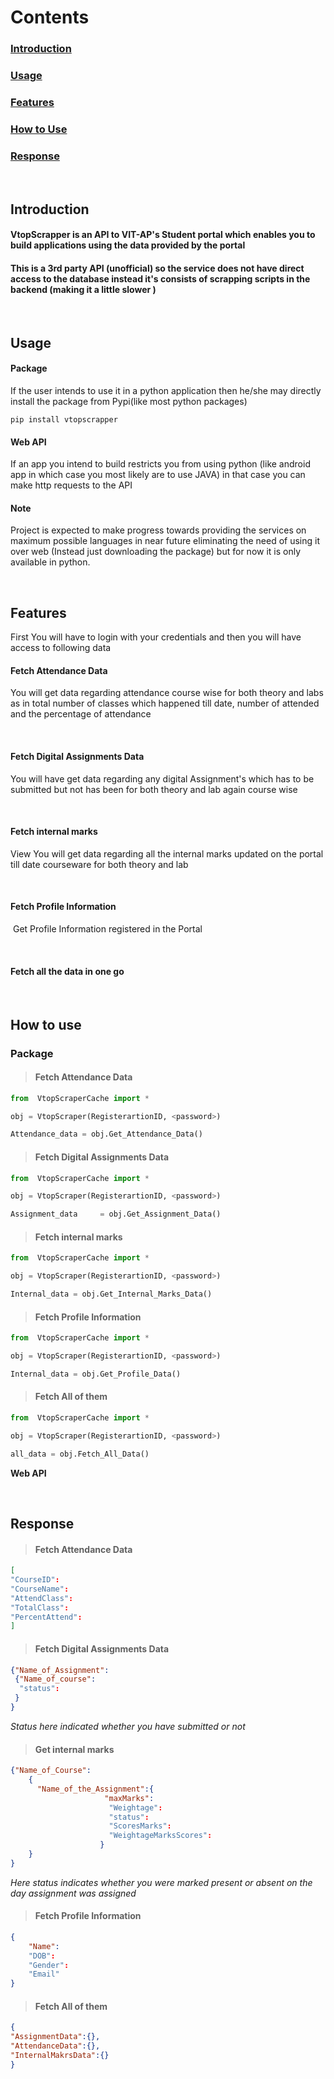 # Contents

### [Introduction](#intro)

### [Usage](#usage)

### [Features](#features)

### [How to Use](#htc)

### [Response](#resp)
<br>

<a name="intro"></a>

## Introduction

#### VtopScrapper is an API to VIT-AP's Student portal which enables you to build applications using the data provided by the portal

#### This is a 3rd party API (unofficial) so the service does not have direct access to the database instead it's consists of scrapping scripts in the backend (making it a little slower )<a name="usage"></a>
<br>

<a name="usage"></a>
## Usage

#### **Package** 

If the user intends to use it in a python application then he/she may directly install the package from Pypi(like most python packages)

```
pip install vtopscrapper
```

#### **Web API** 

If an app you intend to build restricts you from using python (like android app in which case you most likely are to use JAVA) in that case you can make http requests to the API

#### **Note** 

Project is expected to make progress towards providing the services on maximum possible languages in near future eliminating the need of using it over web (Instead just downloading the package) but for now it is only available in python.


<br>

<a name="features"></a>
## Features

First You will have to login with your credentials and then you will have access to following data

   #### **Fetch Attendance Data**

  You will get data regarding attendance course wise for both theory and labs as in total number of classes which happened till date, number of attended and the percentage of attendance
  
  <br>

   #### **Fetch Digital Assignments Data** 

   You will have get data regarding any digital Assignment's which has to be submitted but not has been for both theory and lab again course wise
   
   <br>
   

   #### **Fetch internal marks**

   View You will get data regarding all the internal marks updated on the portal till date courseware for both theory and lab
    
   <br>
   


#### **Fetch Profile Information**

​	Get Profile Information registered in the Portal 
 
   <br>
   



#### **Fetch all the data in one go**

<br>

<a name="htc"></a>
## How to use

### **Package**



> #### Fetch Attendance Data

```python
from  VtopScraperCache import *

obj = VtopScraper(RegisterartionID, <password>)

Attendance_data = obj.Get_Attendance_Data()
```



> #### Fetch Digital Assignments Data

```python
from  VtopScraperCache import *

obj = VtopScraper(RegisterartionID, <password>)

Assignment_data     = obj.Get_Assignment_Data()
```



> #### Fetch internal marks

```python
from  VtopScraperCache import *

obj = VtopScraper(RegisterartionID, <password>)

Internal_data = obj.Get_Internal_Marks_Data()
```



> #### Fetch Profile Information

```python
from  VtopScraperCache import *

obj = VtopScraper(RegisterartionID, <password>)

Internal_data = obj.Get_Profile_Data()
```



> #### Fetch All of them

```python
from  VtopScraperCache import *

obj = VtopScraper(RegisterartionID, <password>)

all_data = obj.Fetch_All_Data()

```

**Web API**

<br>


<a name="resp"></a>

## Response

> #### Fetch Attendance Data

```json
[
"CourseID":
"CourseName":
"AttendClass":
"TotalClass":
"PercentAttend":
]
```



> #### Fetch Digital Assignments Data

```json
{"Name_of_Assignment":
 {"Name_of_course":
  "status":
 }
}
```

*Status here indicated whether you have submitted or not*



> #### Get internal marks

```json
{"Name_of_Course":
	{
	  "Name_of_the_Assignment":{
				     "maxMarks":
				      "Weightage":
				      "status":
				      "ScoresMarks":
				      "WeightageMarksScores":
				    }
	}
}
```

*Here status indicates whether you were marked present or absent on the day assignment was assigned*



> #### Fetch Profile Information

```json
{
    "Name":
    "DOB":
    "Gender":
    "Email"
}
```



> #### Fetch All of them

```json
{
"AssignmentData":{},
"AttendanceData":{}, 
"InternalMakrsData":{}
}
```

